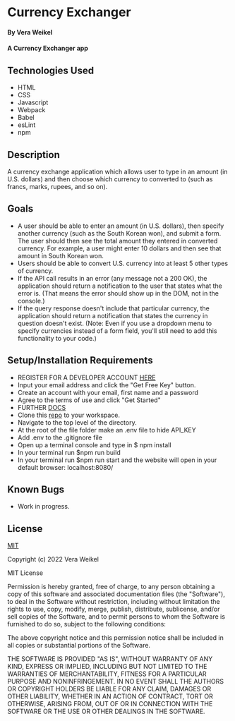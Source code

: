 # Currency Exchanger

#### By Vera Weikel

#### A Currency Exchanger app

## Technologies Used

* HTML 
* CSS 
* Javascript
* Webpack
* Babel
* esLint
* npm

## Description
A currency exchange application which allows user to type in an amount (in U.S. dollars) and then choose which currency to converted to (such as francs, marks, rupees, and so on). 
 
## Goals
* A user should be able to enter an amount (in U.S. dollars), then specify another currency (such as the South Korean won), and submit a form. The user should then see the total amount they entered in converted currency. For example, a user might enter 10 dollars and then see that amount in South Korean won.
* Users should be able to convert U.S. currency into at least 5 other types of currency.
* If the API call results in an error (any message not a 200 OK), the application should return a notification to the user that states what the error is. (That means the error should show up in the DOM, not in the console.)
* If the query response doesn't include that particular currency, the application should return a notification that states the currency in question doesn't exist. (Note: Even if you use a dropdown menu to specify currencies instead of a form field, you'll still need to add this functionality to your code.)

## Setup/Installation Requirements

* REGISTER FOR A DEVELOPER ACCOUNT [HERE](https://www.exchangerate-api.com/)
* Input your email address and click the "Get Free Key" button.
* Create an account with your email, first name and a password
* Agree to the terms of use and click "Get Started"
* FURTHER [DOCS](https://www.exchangerate-api.com/docs/overview)
* Clone this [repo](https://github.com/QuietEvolver/currency-exchanger-ee.git) to your workspace.
* Navigate to the top level of the directory.
* At the root of the file folder make an .env file to hide API_KEY
* Add .env to the .gitignore file
* Open up a terminal console and type in $ npm install
* In your terminal run $npm run build 
* In your terminal run $npm run start and the website will open in your default browser: localhost:8080/ 

## Known Bugs

* Work in progress.

## License

[MIT](https://choosealicense.com/licenses/mit/)

Copyright (c) 2022 Vera Weikel

MIT License

Permission is hereby granted, free of charge, to any person obtaining a copy
of this software and associated documentation files (the "Software"), to deal
in the Software without restriction, including without limitation the rights
to use, copy, modify, merge, publish, distribute, sublicense, and/or sell
copies of the Software, and to permit persons to whom the Software is
furnished to do so, subject to the following conditions:

The above copyright notice and this permission notice shall be included in all
copies or substantial portions of the Software.

THE SOFTWARE IS PROVIDED "AS IS", WITHOUT WARRANTY OF ANY KIND, EXPRESS OR
IMPLIED, INCLUDING BUT NOT LIMITED TO THE WARRANTIES OF MERCHANTABILITY,
FITNESS FOR A PARTICULAR PURPOSE AND NONINFRINGEMENT. IN NO EVENT SHALL THE
AUTHORS OR COPYRIGHT HOLDERS BE LIABLE FOR ANY CLAIM, DAMAGES OR OTHER
LIABILITY, WHETHER IN AN ACTION OF CONTRACT, TORT OR OTHERWISE, ARISING FROM,
OUT OF OR IN CONNECTION WITH THE SOFTWARE OR THE USE OR OTHER DEALINGS IN THE
SOFTWARE.